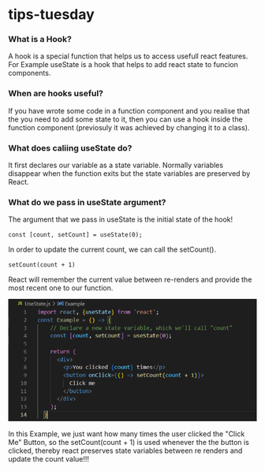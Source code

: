 # tips-tuesday
### What is a Hook?
A hook is a special function that helps us to access usefull react features.
For Example useState is a hook that helps to add react state to funcion components.
### When are hooks useful?
If you have wrote some code in a function component and you realise that the you need to add some state to it, then you can use a hook inside the function component (previosuly it was achieved by changing it to a class). 
### What does caliing useState do?
It first declares our variable as a state variable. Normally variables disappear when the function exits but the state variables are preserved by React.
### What do we pass in useState argument?
The argument that we pass in useState is the initial state of the hook!
```
const [count, setCount] = useState(0);
```
In order to update the current count, we can call the setCount().
 ```
setCount(count + 1)
```
React will remember the current value between re-renders and provide the most recent one to our function. 

![snippet](/ss.png)

In this Example, we just want how many times the user clicked the "Click Me" Button, so the setCount(count + 1) is used whenever the the button is clicked, thereby react preserves state variables between re renders and update the count value!!!
